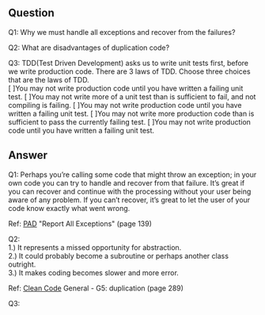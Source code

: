 Question
---
Q1: Why we must handle all exceptions and recover from the failures?

Q2: What are disadvantages of duplication code?

Q3: TDD(Test Driven Development) asks us to write unit tests first, before we write production code. There are 3 laws of TDD. Choose three choices that are the laws of TDD.<br>
[ ]You may not write production code until you have written a failing unit test.
[ ]You may not write more of a unit test than is sufficient to fail, and not compiling is failing. 
[ ]You may not write production code until you have written a failing unit test.
[ ]You may not write more production code than is sufficient to pass the currently failing test. 
[ ]You may not write production code until you have written a failing unit test.

Answer
---
Q1: Perhaps you’re calling some code that might throw an exception; in your own code you can try to handle and recover from that failure. It’s great if you can recover and continue with the processing without your user being aware of any problem. If you can’t recover, it’s great to let the user of your code know exactly what went wrong.

Ref: [PAD](https://github.com/mart0/Useful-materials---books-presentations-ant-etc./raw/master/Others/Practices%20of%20an%20Agile%20Developer.pdf) "Report All Exceptions" (page 139)

Q2:<br>
1.) It represents a missed opportunity for abstraction.<br>
2.) It could probably become a subroutine or perhaps another class outright.<br> 
3.) It makes coding becomes slower and more error.<br>

Ref: [Clean Code](http://www.investigatii.md/uploads/resurse/Clean_Code.pdf) General - G5: duplication (page 289)

Q3: